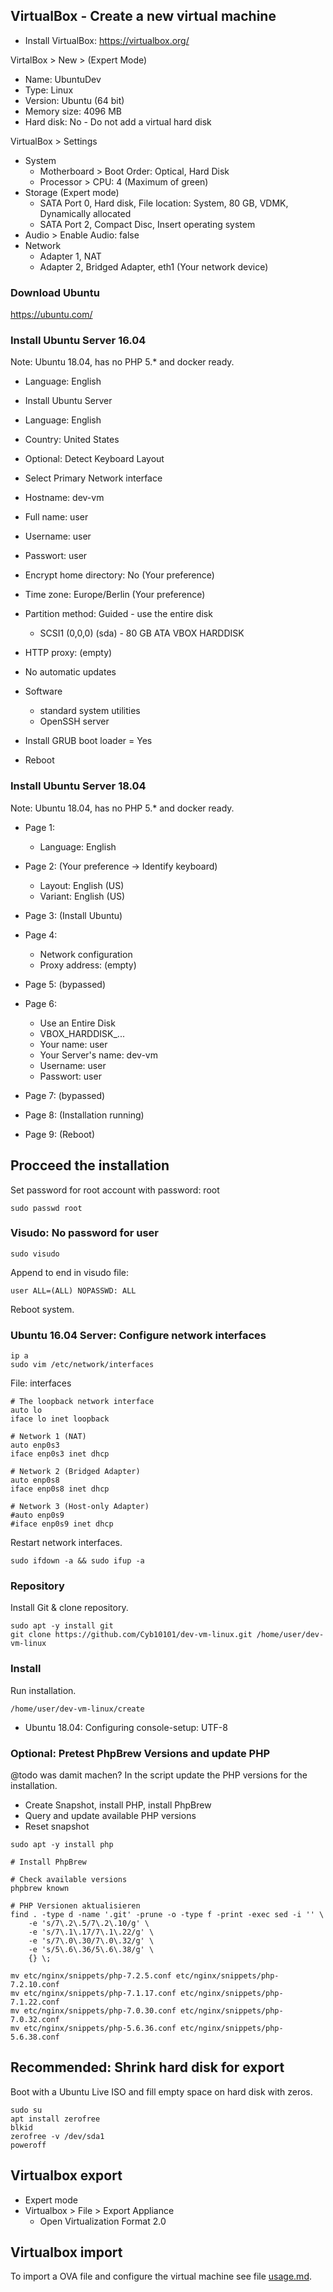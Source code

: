 ## VirtualBox - Create a new virtual machine

* Install VirtualBox: https://virtualbox.org/

VirtalBox > New > (Expert Mode)

* Name: UbuntuDev
* Type: Linux
* Version: Ubuntu (64 bit)
* Memory size: 4096 MB
* Hard disk: No - Do not add a virtual hard disk

VirtualBox > Settings

* System
  - Motherboard > Boot Order: Optical, Hard Disk
  - Processor > CPU: 4 (Maximum of green)
* Storage (Expert mode)
  - SATA Port 0, Hard disk, File location: System, 80 GB, VDMK, Dynamically allocated
  - SATA Port 2, Compact Disc, Insert operating system
* Audio > Enable Audio: false
* Network
  - Adapter 1, NAT
  - Adapter 2, Bridged Adapter, eth1 (Your network device)


### Download Ubuntu
https://ubuntu.com/

### Install Ubuntu Server 16.04

Note: Ubuntu 18.04, has no PHP 5.* and docker ready.

* Language: English
* Install Ubuntu Server

* Language: English
* Country: United States
* Optional: Detect Keyboard Layout
* Select Primary Network interface

* Hostname: dev-vm
* Full name: user
* Username: user
* Passwort: user

* Encrypt home directory: No (Your preference)
* Time zone: Europe/Berlin (Your preference)
* Partition method: Guided - use the entire disk
  - SCSI1 (0,0,0) (sda) - 80 GB ATA VBOX HARDDISK

* HTTP proxy: (empty)
* No automatic updates
* Software
  - standard system utilities
  - OpenSSH server
* Install GRUB boot loader = Yes
* Reboot

### Install Ubuntu Server 18.04

Note: Ubuntu 18.04, has no PHP 5.* and docker ready.

* Page 1:
  - Language: English
* Page 2: (Your preference -> Identify keyboard)
  - Layout: English (US)
  - Variant: English (US)
* Page 3: (Install Ubuntu)
* Page 4:
  - Network configuration
  - Proxy address: (empty)
* Page 5: (bypassed)
* Page 6:
  - Use an Entire Disk
  - VBOX_HARDDISK_...

  * Your name: user
  * Your Server's name: dev-vm
  * Username: user
  * Passwort: user
* Page 7: (bypassed)
* Page 8: (Installation running)
* Page 9: (Reboot)

## Procceed the installation

Set password for root account with password: root

```Shell
sudo passwd root
```

### Visudo: No password for user

```Shell
sudo visudo
```

Append to end in visudo file:

```text
user ALL=(ALL) NOPASSWD: ALL
```

Reboot system.

### Ubuntu 16.04 Server: Configure network interfaces

```Shell
ip a
sudo vim /etc/network/interfaces
```

File: interfaces

```Shell
# The loopback network interface
auto lo
iface lo inet loopback

# Network 1 (NAT)
auto enp0s3
iface enp0s3 inet dhcp

# Network 2 (Bridged Adapter)
auto enp0s8
iface enp0s8 inet dhcp

# Network 3 (Host-only Adapter)
#auto enp0s9
#iface enp0s9 inet dhcp
```

Restart network interfaces.

```Shell
sudo ifdown -a && sudo ifup -a
```

### Repository

Install Git & clone repository.

```Shell
sudo apt -y install git
git clone https://github.com/Cyb10101/dev-vm-linux.git /home/user/dev-vm-linux
```

### Install

Run installation.

```Shell
/home/user/dev-vm-linux/create
```

* Ubuntu 18.04: Configuring console-setup: UTF-8

### Optional: Pretest PhpBrew Versions and update PHP
@todo was damit machen?
In the script update the PHP versions for the installation.

* Create Snapshot, install PHP, install PhpBrew
* Query and update available PHP versions
* Reset snapshot

```Shell
sudo apt -y install php

# Install PhpBrew

# Check available versions
phpbrew known

# PHP Versionen aktualisieren
find . -type d -name '.git' -prune -o -type f -print -exec sed -i '' \
    -e 's/7\.2\.5/7\.2\.10/g' \
    -e 's/7\.1\.17/7\.1\.22/g' \
    -e 's/7\.0\.30/7\.0\.32/g' \
    -e 's/5\.6\.36/5\.6\.38/g' \
    {} \;

mv etc/nginx/snippets/php-7.2.5.conf etc/nginx/snippets/php-7.2.10.conf
mv etc/nginx/snippets/php-7.1.17.conf etc/nginx/snippets/php-7.1.22.conf
mv etc/nginx/snippets/php-7.0.30.conf etc/nginx/snippets/php-7.0.32.conf
mv etc/nginx/snippets/php-5.6.36.conf etc/nginx/snippets/php-5.6.38.conf
```

## Recommended: Shrink hard disk for export

Boot with a Ubuntu Live ISO and fill empty space on hard disk with zeros.

```Shell
sudo su
apt install zerofree
blkid
zerofree -v /dev/sda1
poweroff
```

## Virtualbox export

* Expert mode
* Virtualbox > File > Export Appliance
  - Open Virtualization Format 2.0

## Virtualbox import

To import a OVA file and configure the virtual machine see file [usage.md](usage.md).
